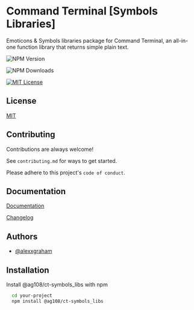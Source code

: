 
# Command Terminal [Symbols Libraries]

Emoticons & Symbols libraries package for Command Terminal, an all-in-one function library that returns simple plain text.

![NPM Version](https://img.shields.io/npm/v/%40ag108%2Fct-symbols_libs)

![NPM Downloads](https://img.shields.io/npm/dm/%40ag108%2Fct-symbols_libs)

[![MIT License](https://img.shields.io/badge/License-MIT-green.svg)](https://choosealicense.com/licenses/mit/)


## License

[MIT](https://www.github.com/alexxgraham/ct-symbols_libs/blob/main/LICENSE.md)


## Contributing

Contributions are always welcome!

See `contributing.md` for ways to get started.

Please adhere to this project's `code of conduct`.


## Documentation

[Documentation](https://www.github.com/alexxgraham/ct-symbols_libs/blob/main/docs.md)

[Changelog](https://www.github.com/alexxgraham/ct-symbols_libs/blob/main/contributing.md)


## Authors

- [@alexxgraham](https://www.github.com/alexxgraham)


## Installation

Install @ag108/ct-symbols_libs with npm

```bash
  cd your-project
  npm install @ag108/ct-symbols_libs
```
